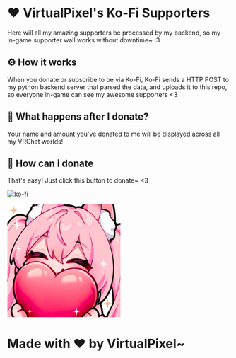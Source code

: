 # ❤️ VirtualPixel's Ko-Fi Supporters
Here will all my amazing supporters be processed by my backend, so my in-game supporter wall works without downtime~ :3

## ⚙️ How it works
When you donate or subscribe to be via Ko-Fi, Ko-Fi sends a HTTP POST to my python backend server that parsed the data, and uploads it to this repo, so everyone in-game can see my awesome supporters <3

## 🤔 What happens after I donate?
Your name and amount you've donated to me will be displayed across all my VRChat worlds!

## 🤑 How can i donate
That's easy! Just click this button to donate~ <3

[![ko-fi](https://ko-fi.com/img/githubbutton_sm.svg)](https://ko-fi.com/X8X6112L7X)


![alt text](https://raw.githubusercontent.com/VirtualPixelUwU/Ko-Fi-Supporters/refs/heads/main/Pixel_Love.png)

# Made with ❤️ by VirtualPixel~
